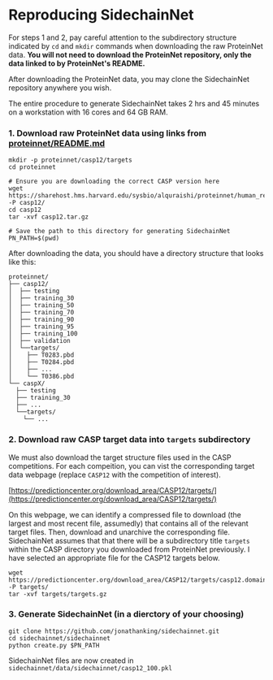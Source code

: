 # Reproducing SidechainNet
 
 For steps 1 and 2, pay careful attention to the subdirectory structure indicated by `cd` and `mkdir` commands when downloading the raw ProteinNet data. **You will not need to download the ProteinNet repository, only the data linked to by ProteinNet's README.** 

After downloading the ProteinNet data, you may clone the SidechainNet repository anywhere you wish. 
 
 The entire procedure to generate SidechainNet takes 2 hrs and 45 minutes on a workstation with 16 cores and 64 GB RAM.


### 1. Download raw ProteinNet data using links from [proteinnet/README.md](https://github.com/aqlaboratory/proteinnet/blob/master/README.md)
```shell script
mkdir -p proteinnet/casp12/targets
cd proteinnet

# Ensure you are downloading the correct CASP version here
wget https://sharehost.hms.harvard.edu/sysbio/alquraishi/proteinnet/human_readable/casp12.tar.gz -P casp12/
cd casp12
tar -xvf casp12.tar.gz

# Save the path to this directory for generating SidechainNet
PN_PATH=$(pwd)
```

After downloading the data, you should have a directory structure that looks like this:

 ```
proteinnet/
├── casp12/
│  ├── testing
│  ├── training_30
│  ├── training_50
│  ├── training_70
│  ├── training_90
│  ├── training_95
│  ├── training_100
│  ├── validation
│  └──targets/
│    ├── T0283.pbd
│    ├── T0284.pbd
│    ├── ...
│    └── T0386.pbd
└── caspX/
   ├── testing
   ├── training_30
   ├── ...
   └──targets/
     └── ...
 ```

### 2. Download raw CASP target data into `targets` subdirectory
We must also download the target structure files used in the CASP competitions. For each compeition, you can vist the corresponding target data webpage (replace `CASP12` with the competition of interest). 


[https://predictioncenter.org/download_area/CASP12/targets/](https://predictioncenter.org/download_area/CASP12/targets/)


On this webpage, we can identify a compressed file to download (the largest and most recent file, assumedly) that contains all of the relevant target files. Then, download and unarchive the corresponding file. SidechainNet assumes that that there will be a subdirectory title `targets` within the CASP directory you downloaded from ProteinNet previously. I have selected an appropriate file for the CASP12 targets below.

```shell script
wget https://predictioncenter.org/download_area/CASP12/targets/casp12.domains_T0.releaseDec022016.tgz -P targets/
tar -xvf targets/targets.gz
```

### 3. Generate SidechainNet (in a dierctory of your choosing)
```shell script
git clone https://github.com/jonathanking/sidechainnet.git
cd sidechainnet/sidechainnet
python create.py $PN_PATH
```
SidechainNet files are now created in `sidechainnet/data/sidechainnet/casp12_100.pkl`
